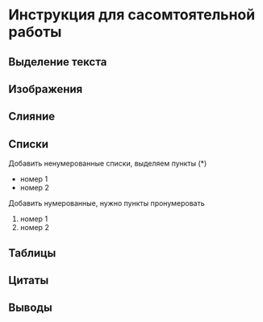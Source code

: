 #  Инструкция для сасомтоятельной работы

## Выделение текста

## Изображения

## Слияние

## Списки

Добавить ненумерованные списки, выделяем пункты (*)

* номер 1
* номер 2

Добавить нумерованные, нужно пункты пронумеровать

1. номер 1
2. номер 2

## Таблицы

## Цитаты

## Выводы